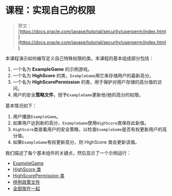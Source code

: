 # 课程：实现自己的权限

> 原文： [https://docs.oracle.com/javase/tutorial/security/userperm/index.html](https://docs.oracle.com/javase/tutorial/security/userperm/index.html)

本课程演示如何编写定义自己特殊权限的类。本课程的基本组成部分包括：

1.  一个名为 **ExampleGame** 的示例游戏。
2.  一个名为 **HighScore** 的类，`ExampleGame`用它来存储用户的最新高分。
3.  一个名为 **HighScorePermission** 的类，用于保护对用户存储的高分值的访问。
4.  用户的安全**策略文件**，授予`ExampleGame`更新他/她的高分的权限。

基本情况如下：

1.  用户播放`ExampleGame`。
2.  如果用户达到新的高分，`ExampleGame`使用`HighScore`类保存此新值。
3.  `HighScore`类查看用户的安全策略，以检查`ExampleGame`是否有权更新用户的高分值。
4.  如果`ExampleGame`有权更新高分，则 HighScore 类会更新该值。

我们描述了每个基本组件的关键点，然后显示了一个示例运行：

*   [ExampleGame](game.html)
*   [HighScore 类](highscore.html)
*   [HighScorePermission 类](perm.html)
*   [样例政策文件](policy.html)
*   [全部放在一起](together.html)